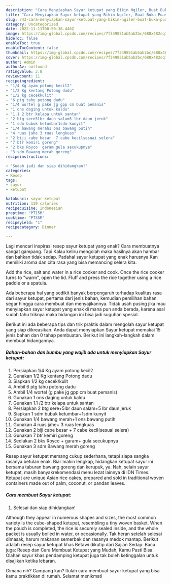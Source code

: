 ```yaml
---
description: "Cara Menyiapkan Sayur ketupat yang Bikin Ngiler, Buat Buka Puasa}"
title: "Cara Menyiapkan Sayur ketupat yang Bikin Ngiler, Buat Buka Puasa}"
slug: 743-cara-menyiapkan-sayur-ketupat-yang-bikin-ngiler-buat-buka-puasa
category: Uncategorized
date: 2022-11-11T00:50:38.446Z
image: https://img-global.cpcdn.com/recipes/7f349851ab5ab2bc/680x482cq70/sayur-ketupat-foto-resep-utama.jpg
hideToc: false
enableToc: true
enableTocContent: false
thumbnail: https://img-global.cpcdn.com/recipes/7f349851ab5ab2bc/680x482cq70/sayur-ketupat-foto-resep-utama.jpg
cover: https://img-global.cpcdn.com/recipes/7f349851ab5ab2bc/680x482cq70/sayur-ketupat-foto-resep-utama.jpg
author: Admin
authorAv: notfound
ratingvalue: 3.8
reviewcount: 11
recipeingredient:
- "1/4 Kg ayam potong kecil2"
- "1/2 Kg kentang Potong dadu"
- "1/2 kg cecekkulit"
- "6 ptg tahu potong dadu"
- "1/4 wortel g pake jg gpp cm buat pemanis"
- "1 ons daging untuk kaldu"
- "1.1 2 btr kelapa untuk santan"
- "2 btg sere5lbr daun salam5 lbr daun jeruk"
- "1 sdm bubuk ketumbar1sdm kunyit"
- "1/4 bawang merah1 ons bawang putih"
- "4 ruas jahe 3 ruas lengkuas"
- "2 biji cabe besar  7 cabe kecilsesuai selera"
- "7 btr kemiri goreng"
- "2 bks Royco  garam gula secukupnya"
- "3 sdm Bawang merah goreng"
recipeinstructions:

- "Sudah jadi dan siap dihidangkan!"
categories:
- Resep
tags:
- sayur
- ketupat

katakunci: sayur ketupat 
nutrition: 139 calories
recipecuisine: Indonesian
preptime: "PT15M"
cooktime: "PT35M"
recipeyield: "1"
recipecategory: Dinner

---
```



Lagi mencari inspirasi resep sayur ketupat yang enak? Cara membuatnya sangat gampang. Tapi Kalau keliru mengolah maka hasilnya akan hambar dan bahkan tidak sedap. Padahal sayur ketupat yang enak harusnya Kan memiliki aroma dan cita rasa yang bisa memancing selera kita.


Add the rice, salt and water in a rice cooker and cook. Once the rice cooker turns to &#34;warm&#34;, open the lid. Fluff and press the rice together using a rice paddle or a spatula.

Ada beberapa hal yang sedikit banyak berpengaruh terhadap kualitas rasa dari sayur ketupat, pertama dari jenis bahan, kemudian pemilihan bahan segar hingga cara membuat dan menyajikannya. Tidak usah pusing jika mau menyiapkan sayur ketupat yang enak di mana pun anda berada, karena asal sudah tahu triknya maka hidangan ini bisa jadi suguhan spesial.


Berikut ini ada beberapa tips dan trik praktis dalam mengolah sayur ketupat yang siap dikreasikan. Anda dapat menyiapkan Sayur ketupat memakai 15 jenis bahan dan 0 tahap pembuatan. Berikut ini langkah-langkah dalam membuat hidangannya.

<!--inarticleads1-->

##### Bahan-bahan dan bumbu yang wajib ada untuk menyiapkan Sayur ketupat:

1. Persiapkan 1/4 Kg ayam potong kecil2
1. Gunakan 1/2 Kg kentang Potong dadu
1. Siapkan 1/2 kg cecek/kulit
1. Ambil 6 ptg tahu potong dadu
1. Ambil 1/4 wortel (g pake jg gpp cm buat pemanis)
1. Gunakan 1 ons daging untuk kaldu
1. Gunakan 1.1 /2 btr kelapa untuk santan
1. Persiapkan 2 btg sere+5lbr daun salam+5 lbr daun jeruk
1. Siapkan 1 sdm bubuk ketumbar+1sdm kunyit
1. Gunakan 1/4 bawang merah+1 ons bawang putih
1. Gunakan 4 ruas jahe+ 3 ruas lengkuas
1. Gunakan 2 biji cabe besar + 7 cabe kecil(sesuai selera)
1. Gunakan 7 btr kemiri goreng
1. Sediakan 2 bks Royco + garam+ gula secukupnya
1. Gunakan 3 sdm Bawang merah goreng


Resep sayur ketupat memang cukup sederhana, tetapi siapa sangka rasanya betulan enak. Biar makin lengkap, hidangkan ketupat sayur ini bersama taburan bawang goreng dan kerupuk, ya. Nah, selain sayur ketupat, masih banyakrekomendasi menu lezat lainnya di IDN Times. Ketupat are unique Asian rice cakes, prepared and sold in traditional woven containers made out of palm, coconut, or pandan leaves. 

<!--inarticleads2-->

##### Cara membuat Sayur ketupat:


1. Selesai dan siap dihidangkan!

Although they appear in numerous shapes and sizes, the most common variety is the cube-shaped ketupat, resembling a tiny woven basket. When the pouch is completed, the rice is securely sealed inside, and the whole packet is usually boiled in water, or occasionally. Tak heran setelah selesai dimasak, harum makanan semerbak dan rasanya medok mantap. Berikut adalah resep sayur ketupat khas Betawi dikutip dari Sajian Sedap: Baca juga: Resep dan Cara Membuat Ketupat yang Mudah, Kamu Pasti Bisa. Olahan sayur khas pendamping ketupat juga tak boleh ketinggalan untuk disajikan ketika lebaran. 

Gimana nih? Gampang kan? Itulah cara membuat sayur ketupat yang bisa kamu praktikkan di rumah. Selamat menikmati
